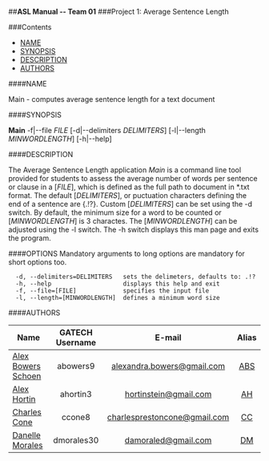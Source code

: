 ##**ASL Manual -- Team 01**
###Project 1: Average Sentence Length

###Contents

- [NAME](#NAME)
- [SYNOPSIS](#SYNOPSIS)	
- [DESCRIPTION](#DESCRIPTION)
- [AUTHORS](#AUTHORS)

####NAME       

Main - computes average sentence length for a text document

####SYNOPSIS        

**Main** -f|--file _FILE_ [-d|--delimiters _DELIMITERS_] [-l|--length _MINWORDLENGTH_] [-h|--help]


####DESCRIPTION    

The Average Sentence Length application *Main* is a command line tool provided for students to assess the average number of words per sentence or clause in a [_FILE_], which is defined as the full path to document in *.txt format.  The default [_DELIMITERS_], or puctuation characters defining the end of a sentence are {.!?}.  Custom [_DELIMITERS_] can be set using the -d switch.  By default, the minimum size for a word to be counted or [_MINWORDLENGTH_] is 3 charactes.  The [_MINWORDLENGTH_] can be adjusted using the -l switch. The -h switch displays this man page and exits the program.


####OPTIONS
Mandatory arguments to long options are mandatory for short options too.
```
  -d, --delimiters=DELIMITERS   sets the delimeters, defaults to: .!?
  -h, --help                    displays this help and exit
  -f, --file=[FILE]             specifies the input file
  -l, --length=[MINWORDLENGTH]  defines a minimum word size
```
####AUTHORS      

| Name  				| GATECH Username		| E-mail						| Alias |
| --------------------- |:---------------------:|:-----------------------------:|:-----:| 
| [Alex Bowers Schoen](http://github.com/bowersaa )  	| abowers9				| alexandra.bowers@gmail.com 	| [ABS](http://github.com/bowersaa )   |
| [Alex Hortin](http://github.com/hortinstein) 	 		| ahortin3				| hortinstein@gmail.com  		| [AH](http://github.com/hortinstein )    |
| [Charles Cone](http://github.com/ccone8)  	 		| ccone8		        | charlesprestoncone@gmail.com  | [CC](http://github.com/ccone8 )    |
| [Danelle Morales](http://github.com/DannieMorales) 		| dmorales30			| damoraled@gmail.com | [DM](http://github.com/DannieMorales)   |
